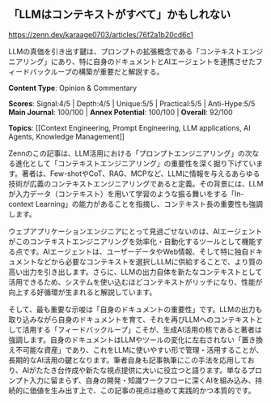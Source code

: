 ## 「LLMはコンテキストがすべて」かもしれない

https://zenn.dev/karaage0703/articles/76f2a1b20cd6c1

LLMの真価を引き出す鍵は、プロンプトの拡張概念である「コンテキストエンジニアリング」にあり、特に自身のドキュメントとAIエージェントを連携させたフィードバックループの構築が重要だと解説する。

**Content Type**: Opinion & Commentary

**Scores**: Signal:4/5 | Depth:4/5 | Unique:5/5 | Practical:5/5 | Anti-Hype:5/5
**Main Journal**: 100/100 | **Annex Potential**: 100/100 | **Overall**: 92/100

**Topics**: [[Context Engineering, Prompt Engineering, LLM applications, AI Agents, Knowledge Management]]

Zennのこの記事は、LLM活用における「プロンプトエンジニアリング」の次なる進化として「コンテキストエンジニアリング」の重要性を深く掘り下げています。著者は、Few-shotやCoT、RAG、MCPなど、LLMに情報を与えるあらゆる技術が広義のコンテキストエンジニアリングであると定義。その背景には、LLMが入力データ（コンテキスト）を用いて学習のような振る舞いをする「In-context Learning」の能力があることを指摘し、コンテキスト長の重要性も強調します。

ウェブアプリケーションエンジニアにとって見過ごせないのは、AIエージェントがこのコンテキストエンジニアリングを効率化・自動化するツールとして機能する点です。AIエージェントは、ユーザーデータやWeb情報、そして特に独自ドキュメントなどから必要なコンテキストを選択しLLMに供給することで、より質の高い出力を引き出します。さらに、LLMの出力自体を新たなコンテキストとして活用できるため、システムを使い込むほどコンテキストがリッチになり、性能が向上する好循環が生まれると解説しています。

そして、最も重要な示唆は「自身のドキュメントの重要性」です。LLMの出力も取り込みながら自身のドキュメントを育て、それを再びLLMへのコンテキストとして活用する「フィードバックループ」こそが、生成AI活用の核であると著者は強調します。自身のドキュメントはLLMやツールの変化に左右されない「置き換え不可能な資産」であり、これをLLMに使いやすい形で管理・活用することが、長期的なAI活用の鍵となります。筆者自身も記事執筆にこの手法を応用しており、AIがたたき台作成や新たな視点提供に大いに役立つと語ります。単なるプロンプト入力に留まらず、自身の開発・知識ワークフローに深くAIを組み込み、持続的に価値を生み出す上で、この記事の視点は極めて実践的かつ本質的です。